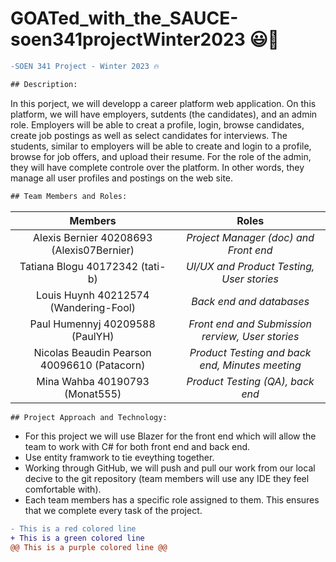 # GOATed_with_the_SAUCE-soen341projectWinter2023 😃💯
```diff 
-SOEN 341 Project - Winter 2023 🔥
```
```diff 
## Description:
```
In this porject, we will developp a career platform web application. On this platform, we will have employers, sutdents (the candidates), and an admin role. Employers will be able to creat a profile, login, browse candidates, create job postings as well as select candidates for interviews. The students, similar to employers will be able to create and login to a profile, browse for job offers, and upload their resume. For the role of the admin, they will have complete controle over the platform. In other words, they manage all user profiles and postings on the web site.


```diff 
## Team Members and Roles:
```
| Members | Roles |
| :----: | :----: |
| Alexis Bernier 40208693 (Alexis07Bernier) | _Project Manager (doc) and Front end_ |
| Tatiana Blogu 40172342 (tati-b) | _UI/UX and Product Testing, User stories_ |
| Louis Huynh 40212574 (Wandering-Fool) | _Back end and databases_ |
| Paul Humennyj 40209588 (PaulYH) | _Front end and Submission rerview, User stories_ |
| Nicolas Beaudin Pearson 40096610 (Patacorn) | _Product Testing and back end, Minutes meeting_ |
| Mina Wahba 40190793 (Monat555) | _Product Testing (QA), back end_ |

```diff 
## Project Approach and Technology:
```
- For this project we will use Blazer for the front end which will allow the team to work with C# for both front end and back end.
- Use entity framwork to tie eveything together.
- Working through GitHub, we will push and pull our work from our local decive to the git repository (team members will use any IDE they feel comfortable with).
- Each team members has a specific role assigned to them. This ensures that we complete every task of the project.

```diff 
- This is a red colored line
+ This is a green colored line
@@ This is a purple colored line @@
```